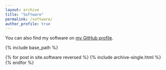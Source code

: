 ```yaml
---
layout: archive
title: "Software"
permalink: /software/
author_profile: true
---
```


You can also find my software on [my GitHub profile](https://github.com/cumbof).

{% include base_path %}

{% for post in site.software reversed %}
  {% include archive-single.html %}
{% endfor %}
